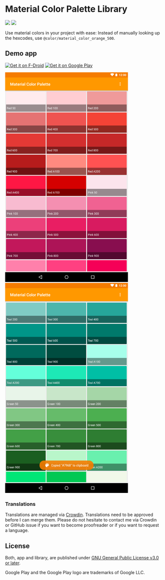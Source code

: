# Material Color Palette Library
<a href="https://travis-ci.com/characterdog/materialcolor/"><img src="https://api.travis-ci.com/characterdog/materialcolor.svg?branch=master"></a> <a title="Crowdin" target="_blank" href="https://crowdin.com/project/materialcolor"><img src="https://d322cqt584bo4o.cloudfront.net/materialcolor/localized.svg"></a>

Use material colors in your project with ease: Instead of manually looking up the hexcodes, use `@color/material_color_orange_500`.

## Demo app

[<img src="https://f-droid.org/badge/get-it-on.png" alt="Get it on F-Droid" height="80">](https://f-droid.org/app/com.github.characterdog.materialcolor)
[<img src="https://play.google.com/intl/en_us/badges/images/generic/en_badge_web_generic.png" alt="Get it on Google Play" height="80">](https://play.google.com/store/apps/details?id=com.github.characterdog.materialcolor)

<img src="fastlane/metadata/android/en-US/images/phoneScreenshots/1.png" width="400px"> <img src="fastlane/metadata/android/en-US/images/phoneScreenshots/2.png" width="400px">

### Translations

Translations are managed via [Crowdin](https://crowdin.com/project/materialcolor). Translations need to be approved before I can merge them. Please do not hesitate to contact me via Crowdin or GitHub issue if you want to become proofreader or if you want to request a language.

## License

Both, app and library, are published under [GNU General Public License v3.0 or later](https://spdx.org/licenses/GPL-3.0-or-later.html).


Google Play and the Google Play logo are trademarks of Google LLC.
